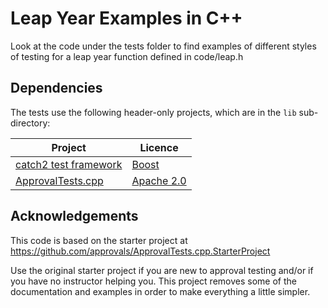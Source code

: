 # Leap Year Examples in C++

Look at the code under the tests folder to find examples of different styles of testing for a leap year function defined in code/leap.h

## Dependencies

The tests use the following header-only projects, which are in the `lib` sub-directory:

| Project | Licence |
| --- | --- |
| [catch2 test framework](https://github.com/catchorg/Catch2) | [Boost](https://github.com/catchorg/Catch2/blob/master/LICENSE.txt) |
| [ApprovalTests.cpp](https://github.com/approvals/ApprovalTests.cpp) | [Apache 2.0](https://github.com/approvals/ApprovalTests.cpp/blob/master/LICENSE) |

## Acknowledgements

This code is based on the starter project at https://github.com/approvals/ApprovalTests.cpp.StarterProject

Use the original starter project if you are new to approval testing and/or if you have no instructor helping you. This project
removes some of the documentation and examples in order to make everything a little simpler.


